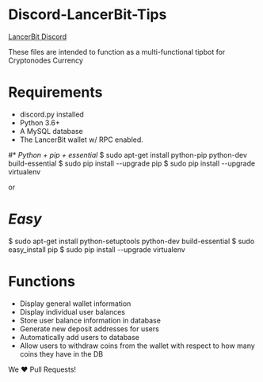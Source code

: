 # Discord-LancerBit-Tips
[LancerBit Discord](https://discord.gg/z5X73Y6)


These files are intended to function as a multi-functional tipbot for Cryptonodes Currency

# Requirements
* discord.py installed
* Python 3.6+
* A MySQL database
* The LancerBit wallet w/ RPC enabled.

#* *Python + pip + essential*
$ sudo apt-get install python-pip python-dev build-essential 
$ sudo pip install --upgrade pip 
$ sudo pip install --upgrade virtualenv 

or

# *Easy*
$ sudo apt-get install python-setuptools python-dev build-essential 
$ sudo easy_install pip 
$ sudo pip install --upgrade virtualenv 

# Functions
* Display general wallet information
* Display individual user balances
* Store user balance information in database
* Generate new deposit addresses for users
* Automatically add users to database
* Allow users to withdraw coins from the wallet with respect to how many coins they have in the DB

We ❤️ Pull Requests!

